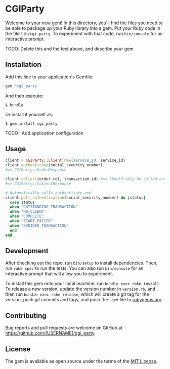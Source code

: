 # CGIParty

Welcome to your new gem! In this directory, you'll find the files you need to be able to package up your Ruby library into a gem. Put your Ruby code in the file `lib/cgi_party`. To experiment with that code, run `bin/console` for an interactive prompt.

TODO: Delete this and the text above, and describe your gem

## Installation

Add this line to your application's Gemfile:

```ruby
gem 'cgi_party'
```

And then execute:

    $ bundle

Or install it yourself as:

    $ gem install cgi_party

TODO : Add application configuration

## Usage
```ruby
client = CGIParty::Client.new(service_id: service_id)
client.authenticate(social_security_number)
#=> CGIParty::OrderResponse

client.collect(order_ref, transaction_id) #<= Should only be called once every three seconds
#=> CGIParty::CollectResponse

# Automatically calls authenticate and
client.poll_authentication(social_security_number) do |status|
  case status
  when "OUTSTANDING_TRANSACTION"
  when "NO_CLIENT"
  when "COMPLETE"
  when "START_FAILED"
  when "EXPIRED_TRANSACTION"
  end
end
```
## Development

After checking out the repo, run `bin/setup` to install dependencies. Then, run `rake spec` to run the tests. You can also run `bin/console` for an interactive prompt that will allow you to experiment.

To install this gem onto your local machine, run `bundle exec rake install`. To release a new version, update the version number in `version.rb`, and then run `bundle exec rake release`, which will create a git tag for the version, push git commits and tags, and push the `.gem` file to [rubygems.org](https://rubygems.org).

## Contributing

Bug reports and pull requests are welcome on GitHub at https://github.com/[USERNAME]/cgi_party.

## License

The gem is available as open source under the terms of the [MIT License](https://opensource.org/licenses/MIT).
